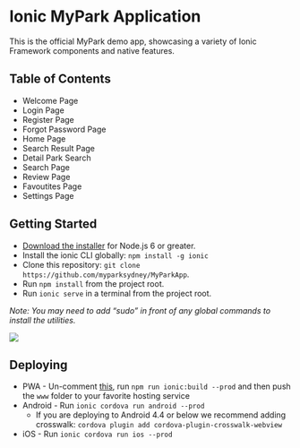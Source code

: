 # Ionic MyPark Application

This is the official MyPark demo app, showcasing a variety of Ionic Framework components and native features.

## Table of Contents

* Welcome Page
* Login Page
* Register Page
* Forgot Password Page
* Home Page 
* Search Result Page
* Detail Park Search
* Search Page
* Review Page
* Favoutites Page
* Settings Page


## Getting Started

* [Download the installer](https://nodejs.org/) for Node.js 6 or greater.
* Install the ionic CLI globally: `npm install -g ionic`
* Clone this repository: `git clone https://github.com/myparksydney/MyParkApp`.
* Run `npm install` from the project root.
* Run `ionic serve` in a terminal from the project root.

_Note: You may need to add “sudo” in front of any global commands to install the utilities._

<img src="https://media.giphy.com/media/5eFuOxlzhQxosANscE/giphy.gif"  />

## Deploying

* PWA - Un-comment [this](https://github.com/myparksydney/MyParkApp), run `npm run ionic:build --prod` and then push the `www` folder to your favorite hosting service
* Android - Run `ionic cordova run android --prod`
  * If you are deploying to Android 4.4 or below we recommend adding crosswalk: `cordova plugin add cordova-plugin-crosswalk-webview`
* iOS - Run `ionic cordova run ios --prod`

